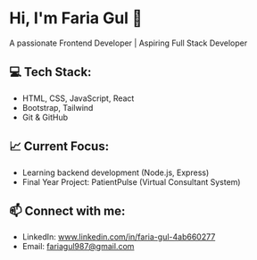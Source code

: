 # Hi, I'm Faria Gul 👋
A passionate Frontend Developer | Aspiring Full Stack Developer

## 💻 Tech Stack:
- HTML, CSS, JavaScript, React
- Bootstrap, Tailwind
- Git & GitHub

## 📈 Current Focus:
- Learning backend development (Node.js, Express)
- Final Year Project: PatientPulse (Virtual Consultant System)

## 📫 Connect with me:
- LinkedIn: www.linkedin.com/in/faria-gul-4ab660277
- Email: fariagul987@gmail.com
